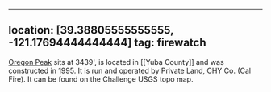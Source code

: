 
---
location: [39.38805555555555, -121.17694444444444]
tag: firewatch
---

[Oregon Peak](http://www.peakbagging.com/CALookoutPhotos/OregonPk.html) sits at 3439', is located in [[Yuba County]] and was constructed in 1995. It is run and operated by Private Land, CHY Co. (Cal Fire). It can be found on the Challenge USGS topo map.
